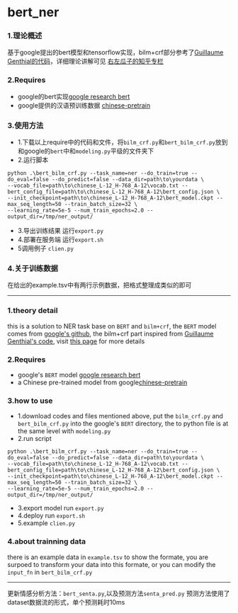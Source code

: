 # bert_ner
### 1.理论概述
基于google提出的bert模型和tensorflow实现，bilm+crf部分参考了[Guillaume Genthial的代码](https://github.com/guillaumegenthial/tf_ner)，详细理论讲解可见 [右左瓜子的知乎专栏](https://zhuanlan.zhihu.com/p/52248160)
### 2.Requires
* google的bert实现[google research bert](https://github.com/google-research/bert)
* google提供的汉语预训练数据 [chinese-pretrain](https://storage.googleapis.com/bert_models/2018_11_03/chinese_L-12_H-768_A-12.zip)
### 3.使用方法
* 1.下载以上require中的代码和文件，将`bilm_crf.py`和`bert_bilm_crf.py`放到和google的`bert`中和`modeling.py`平级的文件夹下
* 2.运行脚本
```shell
python .\bert_bilm_crf.py --task_name=ner --do_train=true --do_eval=false --do_predict=false --data_dir=path\to\yourdata \
--vocab_file=path\to\chinese_L-12_H-768_A-12\vocab.txt --bert_config_file=path\to\chinese_L-12_H-768_A-12\bert_config.json \
--init_checkpoint=path\to\chinese_L-12_H-768_A-12\bert_model.ckpt --max_seq_length=50 --train_batch_size=32 \
--learning_rate=5e-5 --num_train_epochs=2.0 --output_dir=/tmp/ner_output/
```
* 3.导出训练结果
运行`export.py`
* 4.部署在服务端
运行`export.sh`
* 5调用例子
`clien.py`
### 4.关于训练数据
在给出的example.tsv中有两行示例数据，把格式整理成类似的即可
***
### 1.theory detail
this is a solution to NER task base on `BERT` and `bilm+crf`, the `BERT` model comes from [google's github](https://github.com/google-research/bert), the bilm+crf part inspired from [Guillaume Genthial's code](https://github.com/guillaumegenthial/tf_ner), visit [this page](https://zhuanlan.zhihu.com/p/52248160) for more details
### 2.Requires
* google's `BERT` model [google research bert](https://github.com/google-research/bert)
* a Chinese pre-trained model from google[chinese-pretrain](https://storage.googleapis.com/bert_models/2018_11_03/chinese_L-12_H-768_A-12.zip)
### 3.how to use
* 1.download codes and files mentioned above, put the `bilm_crf.py` and `bert_bilm_crf.py` into the google's `BERT` directory, the to python file is at the same level with `modeling.py`
* 2.run script
```shell
python .\bert_bilm_crf.py --task_name=ner --do_train=true --do_eval=false --do_predict=false --data_dir=path\to\yourdata \
--vocab_file=path\to\chinese_L-12_H-768_A-12\vocab.txt --bert_config_file=path\to\chinese_L-12_H-768_A-12\bert_config.json \
--init_checkpoint=path\to\chinese_L-12_H-768_A-12\bert_model.ckpt --max_seq_length=50 --train_batch_size=32 \
--learning_rate=5e-5 --num_train_epochs=2.0 --output_dir=/tmp/ner_output/
```
* 3.export model
run `export.py`
* 4.deploy
run `export.sh`
* 5.example
`clien.py`
### 4.about trainning data
there is an example data in `example.tsv` to show the formate, you are surpoed to transform your data into this formate, or you can modify the `input_fn` in `bert_bilm_crf.py`
***
更新情感分析方法：`bert_senta.py`,以及预测方法`senta_pred.py`
预测方法使用了dataset数据流的形式，单个预测耗时10ms
